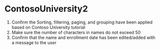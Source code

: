 # ContosoUniversity2

1. Confirm the Sorting, filtering, paging, and grouping have been applied based on Contoso University tutorial
2. Make sure the number of characters in names do not exceed 50
3. Confirm that the name and enrollment date has been edited/added with a message to the user
